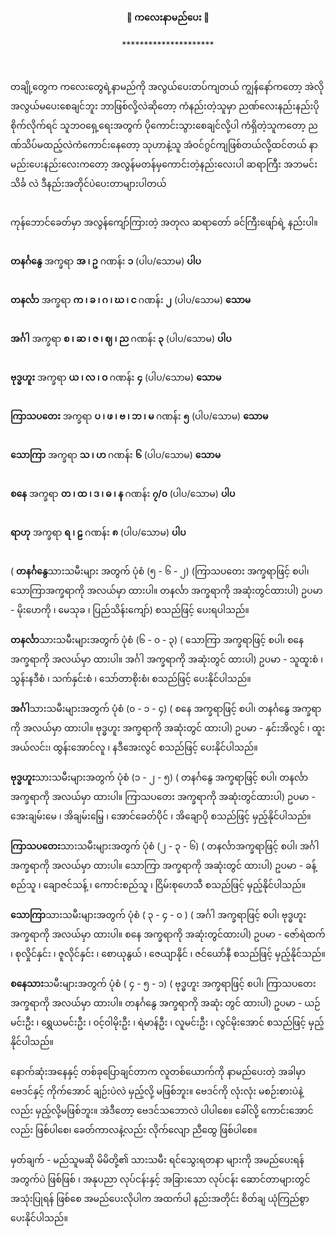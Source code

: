 <h4 style="text-align:center">🌹 ကလေးနာမည်ပေး 🌹</h4>
<p style="text-align:center">*********************</p><br>


တချို့တွေက ကလေးတွေရဲ့နာမည်ကို အလွယ်ပေးတပ်ကျတယ် ကျွန်နော်ကတော့ အဲလို အလွယ်မပေးစေချင်ဘူး ဘာဖြစ်လို့လဲဆိုတော့ ကံနည်းတဲ့သူမှာ ညဏ်လေးနည်းနည်းပိုစိုက်လိုက်ရင် သူဘဝရှေ့ရေးအတွက် ပိုကောင်းသွားစေချင်လို့ပါ ကံရှိတဲ့သူကတော့ ညဏ်သိပ်မထည့်လဲကံကောင်းနေတော့ သုဟာနဲ့သူ အံဝင်ဂွင်ကျဖြစ်တယ်လို့ထင်တယ်
နာမည်းပေးနည်းလေးကတော့ အလွန်မတန်မှကောင်းတဲ့နည်းလေးပါ ဆရာကြီး အဘမင်းသိင်္ခ လဲ ဒီနည်းအတိုင်ပဲပေးတာများပါတယ်<br><br>

ကုန်ဘောင်ခေတ်မှာ အလွန်ကျော်ကြားတဲ့ အတုလ ဆရာတော် ခင်ကြီးဖျော်ရဲ့ နည်းပါ။
<br><br>

<strong>တနင်္ဂနွေ</strong> အက္ခရာ <strong>အ ၊ ဥ</strong>  ဂဏန်း <strong>၁</strong>  (ပါပ/သောမ) <strong>ပါပ</strong>
<br><br>

<strong>တနင်္လာ</strong> အက္ခရာ <strong>က ၊ ခ ၊ ဂ ၊ ဃ ၊ င </strong> ဂဏန်း <strong>၂</strong> (ပါပ/သောမ) <strong>သောမ</strong>
<br><br>

<strong>အင်္ဂါ</strong> အက္ခရာ <strong>စ ၊ ဆ ၊ ဇ ၊ ဈ ၊ ည </strong> ဂဏန်း <strong>၃</strong> (ပါပ/သောမ) <strong>ပါပ</strong>
<br><br>

<strong>ဗုဒ္ဓဟူး</strong> အက္ခရာ <strong>ယ ၊ လ ၊ ဝ </strong> ဂဏန်း <strong>၄</strong> (ပါပ/သောမ) <strong>သောမ</strong>
<br><br>

<strong>ကြာသပတေး</strong> အက္ခရာ <strong>ပ ၊ ဖ ၊ ဗ ၊ ဘ ၊ မ </strong> ဂဏန်း <strong>၅</strong> (ပါပ/သောမ) <strong>သောမ</strong>
<br><br>

<strong>သောကြာ</strong> အက္ခရာ <strong>သ ၊ ဟ </strong> ဂဏန်း <strong>၆</strong> (ပါပ/သောမ) <strong>သောမ</strong>
<br><br>

<strong>စနေ</strong> အက္ခရာ <strong>တ ၊ ထ ၊ ဒ ၊ ဓ ၊ န </strong> ဂဏန်း <strong>၇/၀</strong> (ပါပ/သောမ) <strong>ပါပ</strong>
<br><br>

<strong>ရာဟု</strong> အက္ခရာ <strong>ရ ၊ ဠ </strong> ဂဏန်း <strong>၈</strong> (ပါပ/သောမ) <strong>ပါပ</strong>
<br><br>

( <strong>တနင်္ဂနွေ</strong>သားသမီးများ အတွက် ပုံစံ (၅ - ၆ - ၂)
(ကြာသပတေး အက္ခရာဖြင့် စပါ၊ သောကြာအက္ခရာကို အလယ်မှာ ထားပါ။ တနင်္လာ အက္ခရာကို အဆုံးတွင်ထားပါ)
ဥပမာ - မိုးဟေကို ၊ မေသုခ ၊ ပြည်သိန်းကျော်) စသည်ဖြင့် ပေးရပါသည်။
<br><br>
<strong>တနင်္လာ</strong>သားသမီးများအတွက် ပုံစံ (၆ - ၀ - ၃)
( သောကြာ အက္ခရာဖြင့် စပါ၊ စနေ အက္ခရာကို အလယ်မှာ ထားပါ။ အင်္ဂါ အက္ခရာကို အဆုံးတွင် ထားပါ)
ဥပမာ - သူထူးစံ ၊ သွန်းနဒီစံ ၊ သက်နှင်းစံ ၊ သော်တာစိုးစံ၊ စသည်ဖြင့် ပေးနိုင်ပါသည်။
<br><br>
<strong>အင်္ဂါ</strong>သားသမီးများအတွက် ပုံစံ (၀ - ၁ - ၄)
( စနေ အက္ခရာဖြင့် စပါ၊ တနင်္ဂနွေ အက္ခရာကို အလယ်မှာ ထားပါ။ ဗုဒ္ဓဟူး အက္ခရာကို အဆုံးတွင် ထားပါ)
ဥပမာ - နှင်းအိလွင် ၊ ထူးအယ်လင်း၊ ထွန်းအောင်လူ ၊ နဒီအေးလွင် စသည်ဖြင့် ပေးနိုင်ပါသည်။
<br><br>
<strong>ဗုဒ္ဓဟူး</strong>သားသမီးများအတွက် ပုံစံ (၁ - ၂ - ၅)
( တနင်္ဂနွေ အက္ခရာဖြင့် စပါ၊ တနင်္လာ အက္ခရာကို အလယ်မှာ ထားပါ။ ကြာသပတေး အက္ခရာကို အဆုံးတွင်ထားပါ)
ဥပမာ - အေးချမ်းမေ ၊ အိချမ်းမြေ့ ၊ အောင်ခေတ်ပိုင် ၊ အိချောပို စသည်ဖြင့် မှည့်နိုင်ပါသည်။
<br><br>
<strong>ကြာသပတေး</strong>သားသမီးများအတွက် ပုံစံ (၂ - ၃ - ၆)
( တနင်္လာအက္ခရာဖြင့် စပါ၊ အင်္ဂါ အက္ခရာကို အလယ်မှာ ထားပါ။ သောကြာ အက္ခရာကို အဆုံးတွင် ထားပါ)
ဥပမာ - ခန့်စည်သူ ၊ ချောဇင်သန့် ၊ ကောင်းစည်သူ ၊ ငြိမ်းစုဟေသီ စသည်ဖြင့် မှည့်နိုင်ပါသည်။
<br><br>
<strong>သောကြာ</strong>သားသမီးများအတွက် ပုံစံ ( ၃ - ၄ - ၀ )
( အင်္ဂါ အက္ခရာဖြင့် စပါ၊ ဗုဒ္ဓဟူး အက္ခရာကို အလယ်မှာ ထားပါ။ စနေ အက္ခရာကို အဆုံးတွင်ထားပါ)
ဥပမာ - ဇော်ရဲထက် ၊ စုလှိုင်နှင်း ၊ ဇူလိုင်နှင်း ၊ စောယုနွယ် ၊ ဇေယျာနိုင် ၊ ဇင်ယော်နီ စသည်ဖြင့် မှည့်နိုင်သည်။
<br><br>
<strong>စနေသား</strong>သမီးများအတွက် ပုံစံ ( ၄ - ၅ - ၁)
( ဗုဒ္ဓဟူး အက္ခရာဖြင့် စပါ၊ ကြာသပတေး အက္ခရာကို အလယ်မှာ ထားပါ။ တနင်္ဂနွေ အက္ခရာကို အဆုံး တွင် ထားပါ)
ဥပမာ - ယဉ်မင်းဦး ၊ ရွှေယမင်းဦး ၊ ၀င့်ဝါမိုးဦး ၊ ရဲမာန်ဦး ၊ လူမင်းဦး ၊ လွင်မိုးအောင် စသည်ဖြင့် မှည့်နိုင်ပါသည်။
<br><br>
နောက်ဆုံးအနေနှင့် တစ်ခုပြောချင်တာက လူတစ်ယောက်ကို နာမည်ပေးတဲ့ အခါမှာ ဗေဒင်နှင့် ကိုက်အောင် ချဉ်းပဲလဲ မှည့်လို့ မဖြစ်ဘူး။ ဗေဒင်ကို လုံးလုံး မစဉ်းစားပဲနဲ့လည်း မှည့်လို့မဖြစ်ဘူး။ အဲဒီတော့ ဗေဒင်သဘောလဲ ပါပါစေ။ ခေါ်လို့ ကောင်းအောင်လည်း ဖြစ်ပါစေ၊ ခေတ်ကာလနဲ့လည်း လိုက်လျော ညီထွေ ဖြစ်ပါစေ။
<br><br>
မှတ်ချက် - မည်သူမဆို မိမိတို့၏ သားသမီး ရင်သွေးရတနာ များကို အမည်ပေးရန် အတွက်ပဲ ဖြစ်ဖြစ် ၊ အနုပညာ လုပ်ငန်းနှင့် အခြားသော လုပ်ငန်း ဆောင်တာများတွင် အသုံးပြုရန် ဖြစ်စေ အမည်ပေးလိုပါက အထက်ပါ နည်းအတိုင်း စိတ်ချ ယုံကြည်စွာ ပေးနိုင်ပါသည်။